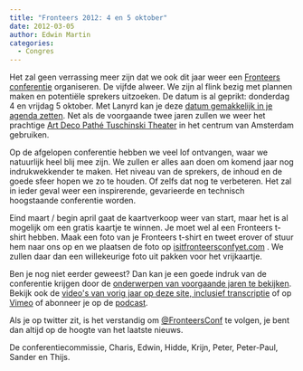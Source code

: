 ```yaml
---
title: "Fronteers 2012: 4 en 5 oktober"
date: 2012-03-05
author: Edwin Martin
categories: 
  - Congres
---
```

Het zal geen verrassing meer zijn dat we ook dit jaar weer een [Fronteers conferentie](/congres/2012) organiseren. De vijfde alweer. We zijn al flink bezig met plannen maken en potentiële sprekers uitzoeken. De datum is al geprikt: donderdag 4 en vrijdag 5 oktober. Met Lanyrd kan je deze [datum gemakkelijk in je agenda zetten](http://lanyrd.com/2012/fronteers/). Net als de voorgaande twee jaren zullen we weer het prachtige [Art Deco Pathé Tuschinski Theater](https://nl.wikipedia.org/wiki/Tuschinski_Theater) in het centrum van Amsterdam gebruiken.

Op de afgelopen conferentie hebben we veel lof ontvangen, waar we natuurlijk heel blij mee zijn. We zullen er alles aan doen om komend jaar nog indrukwekkender te maken. Het niveau van de sprekers, de inhoud en de goede sfeer hopen we zo te houden. Of zelfs dat nog te verbeteren. Het zal in ieder geval weer een inspirerende, gevarieerde en technisch hoogstaande conferentie worden.

Eind maart / begin april gaat de kaartverkoop weer van start, maar het is al mogelijk om een gratis kaartje te winnen. Je moet wel al een Fronteers t-shirt hebben. Maak een foto van je Fronteers t-shirt  en tweet erover of stuur hem naar ons op en we plaatsen de foto op [isitfronteersconfyet.com](http://isitfronteersconfyet.com/) . We zullen daar dan een willekeurige foto uit pakken voor het vrijkaartje.

Ben je nog niet eerder geweest? Dan kan je een goede indruk van de conferentie krijgen door de [onderwerpen van voorgaande jaren te bekijken](/congres). Bekijk ook de [video's van vorig jaar op deze site, inclusief transcriptie](/congres/2011/sessions) of op [Vimeo](http://vimeo.com/channels/fronteers11) of abonneer je op de [podcast](http://itunes.apple.com/podcast/fronteers-2011-sessions/id481631840).

Als je op twitter zit, is het verstandig om [@FronteersConf](https://twitter.com/FronteersConf) te volgen, je bent dan altijd op de hoogte van het laatste nieuws.

De conferentiecommissie,
Charis, Edwin, Hidde, Krijn, Peter, Peter-Paul, Sander en Thijs.
